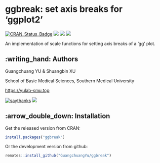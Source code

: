 <!-- README.md is generated from README.Rmd. Please edit that file -->

# ggbreak: set axis breaks for ‘ggplot2’

[![CRAN\_Status\_Badge](http://www.r-pkg.org/badges/version/ggbreak?color=green)](https://cran.r-project.org/package=ggbreak)
![](http://cranlogs.r-pkg.org/badges/grand-total/ggbreak?color=green)
![](http://cranlogs.r-pkg.org/badges/ggbreak?color=green)
![](http://cranlogs.r-pkg.org/badges/last-week/ggbreak?color=green)

An implementation of scale functions for setting axis breaks of a ‘gg’
plot.

## :writing\_hand: Authors

Guangchuang YU & Shuangbin XU

School of Basic Medical Sciences, Southern Medical University

<https://yulab-smu.top>

[![saythanks](https://img.shields.io/badge/say-thanks-ff69b4.svg)](https://saythanks.io/to/GuangchuangYu)
[![](https://img.shields.io/badge/follow%20me%20on-WeChat-green.svg)](https://guangchuangyu.github.io/blog_images/biobabble.jpg)

## :arrow\_double\_down: Installation

Get the released version from CRAN:

``` r
install.packages("ggbreak")
```

Or the development version from github:

``` r
remotes::install_github("GuangchuangYu/ggbreak")
```

<!--
## Vignette

For more details, please refer to the [online vignette](https://cran.r-project.org/package=ggbreak/vignettes/ggbreak.html).
-->
